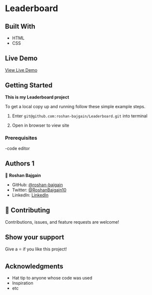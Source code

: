 # Leaderboard

## Built With

- HTML
- CSS

## Live Demo

[View Live Demo](https://roshan-bajgain.github.io/Leaderboard/)

## Getting Started

**This is my Leaderboard project**


To get a local copy up and running follow these simple example steps.
1) Enter `git@github.com:roshan-bajgain/Leaderboard.git` into terminal

2) Open in browser to view site


### Prerequisites
-code editor


## Authors 1

👤 **Roshan Bajgain**

- GitHub: [@roshan-bajgain](https://github.com/roshan-bajgain)
- Twitter: [@RoshanBajgain10](https://twitter.com/RoshanBajgain10)
- LinkedIn: [LinkedIn](https://www.linkedin.com/in/roshan-bazgain/)


## 🤝 Contributing

Contributions, issues, and feature requests are welcome!

## Show your support

Give a ⭐️ if you like this project!

## Acknowledgments

- Hat tip to anyone whose code was used
- Inspiration
- etc
